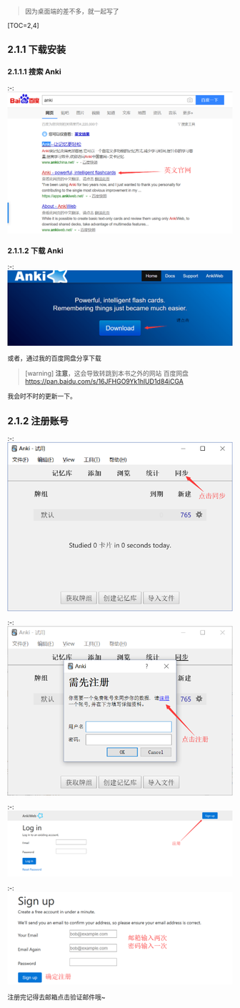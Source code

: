 
> 因为桌面端的差不多，就一起写了

[TOC=2,4]

## 2.1.1 下载安装

### 2.1.1.1 搜索 Anki

:-: ![](../images/TIM截图20181006133833.png)

### 2.1.1.2 下载  Anki

:-: ![&#x70B9;&#x51FB;&#x8FDB;&#x5165;&#x4E0B;&#x8F7D;&#x9875;&#x9762;](../.gitbook/assets/download.png)

或者，通过我的百度网盘分享下载
>[warning]    **注意**，这会导致转跳到本书之外的网站
> 百度网盘
> https://pan.baidu.com/s/16JFHGO9Yk1hlUD1d84iCGA

我会时不时的更新一下。

## 2.1.2 注册账号

:-: ![](../images/TIM截图20181006015257.png)

:-: ![](../images/TIM截图20181006015507.png)

:-: ![](../images/TIM图片20181006084506.png)

:-: ![](../images/TIM截图20181006084546.png)

注册完记得去邮箱点击验证邮件哦~